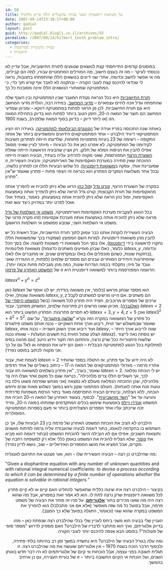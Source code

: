 ```yaml
---
id: 58
title: על משוואות דיופנטיות ושאר בעיות שהשוליים הללו צרים מלהכיל
date: 2007-09-14T23:38:57+00:00
author: gadial
layout: post
guid: http://gadial.blogli.co.il/archives/55
permalink: /2007/09/14/hilbert_tenth_problem_intro/
categories:
  - בעיות מתמטיות מפורסמות
  - חישוביות
---
```

בפוסטים קודמים התייחסתי קצת לנושאים שנוגעים לתורת החישוביות, אבל עדיין לא נכנסתי לעיקר &#8211; מה זה בעצם חישוב, מה המודלים המתמטיים עבורו, למה הם קבילים, מה אי אפשר לחשב וכדומה. אחרי שני דיונים בנושאים הללו שהתפתחו בתגובות, נראה לי שכדאי להיכנס קצת לעובי הקורה &#8211; ובתקווה לא לאבד אף קורא תוך כדי, כי המתמטיקה שמאחורי הנושאים הללו אינה מסובכת כל כך.

[תורת החישוביות](http://he.wikipedia.org/wiki/%D7%97%D7%99%D7%A9%D7%95%D7%91%D7%99%D7%95%D7%AA) היא ככל הנראה נקודת המעבר שבין המתמטיקה ובין הענף שלה שהתפתח וגדל וזכה לחיים עצמאיים &#8211; [מדעי המחשב](http://he.wikipedia.org/wiki/%D7%9E%D7%93%D7%A2%D7%99_%D7%94%D7%9E%D7%97%D7%A9%D7%91). במידה רבה, הולדת מדעי המחשב היא עם תורת החישוביות. לכן מן הראוי לפתוח במתמטיקה דווקא &#8211; ומכיוון שמדעי המחשב הם תוצר של המאה ה-20, הזמן הטוב ביותר לפתוח הוא בדיוק בתחילת המאה הזו (או ליתר דיוק &#8211; בדיוק בסוף המאה שלפניה), בשנת 1900.

באותה שנה התכנסה בפריז ועידה של [הקונגרס הבינלאומי למתמטיקה](http://en.wikipedia.org/wiki/International_Congress_of_Mathematicians). בועידה הזו הציג המתמטיקאי דיוויד הילברט &#8211; אחד המתמטיקאים הידועים והמשפיעים ביותר של אותה התקופה &#8211; רשימה של 23 בעיות מתמטיות פתוחות, שלדעתו הייתה לפתרונן חשיבות לקידומה של המתמטיקה. לא אפרט כאן את כל הבעיות &#8211; מיותר לציין שאיני מסוגל אפילו להבין את הניסוח המלא של חלקן. רק אציין שהבעיה הראשונה הייתה שאלת [השערת הרצף](http://he.wikipedia.org/wiki/%D7%94%D7%A9%D7%A2%D7%A8%D7%AA_%D7%94%D7%A8%D7%A6%D7%A3) המפורסמת, שאני מקווה להרחיב עליה בעתיד, הבעיה השניה הייתה ההוכחה שאין סתירה במערכת האקסיומות של האריתמטיקה; והבעיה העשירית, זו שמעניינת אותי, עסקה ב[משוואות דיופנטיות](http://he.wikipedia.org/wiki/%D7%9E%D7%A9%D7%95%D7%95%D7%90%D7%94_%D7%93%D7%99%D7%95%D7%A4%D7%A0%D7%98%D7%99%D7%AA). כל שלוש הבעיות הללו זכו לפתרון כלשהו, ובכל אחד משלושת המקרים הפתרון הוא כנראה זה הצפוי פחות &#8211; פתרון שאומר ש"אין פתרון".

במקרה של השערת הרצף, [קורט גדל](http://he.wikipedia.org/wiki/%D7%A7%D7%95%D7%A8%D7%98_%D7%92%D7%93%D7%9C) ו[פול כהן](http://he.wikipedia.org/wiki/%D7%A4%D7%95%D7%9C_%D7%9B%D7%94%D7%9F) הראו שלא ניתן להוכיח או להפריך אותה מהאקסיומות של תורת הקבוצות; קורט גדל הראה שלא ניתן להפריך אותה באמצעות האקסיומות, ופול כהן הראה שלא ניתן להוכיח אותה באמצעותן. כאמור, בעתיד אולי אוכל לפרט יותר במדויק כיצד עשו זאת.

בכל הנוגע לעקביות מערכת האקסיומות האריתמטיקה, [משפט אי השלמות של גדל](http://he.wikipedia.org/wiki/%D7%9E%D7%A9%D7%A4%D7%98%D7%99_%D7%90%D7%99-%D7%94%D7%A9%D7%9C%D7%9E%D7%95%D7%AA_%D7%A9%D7%9C_%D7%92%D7%93%D7%9C) מראה שלא ניתן להוכיח אותה באמצעות אותה מערכת אקסיומת (זהו מקרה פרטי של משפט אי השלמות השני, שנובע ממשפט אי השלמות הראשון).

הבעיה העשירית לוקחת אותנו כבר עמוק לתוך תורת החישוביות, אבל ראשית כל יש להבין מהן משוואות דיופנטיות. למרות השם המפוצץ (שמקורו בכך שהמשוואות הללו נחקרו לראשונה בידי [דיופנטוס](http://he.wikipedia.org/wiki/%D7%93%D7%99%D7%95%D7%A4%D7%A0%D7%98%D7%95%D7%A1)), אלו בסך הכל משוואות די פשוטות להצגה: אלו בסך הכל משוואות פולינומיות (כלומר, כאלו שבהן מופיעים משתנים כדוגמת $latex x,y$ וכדומה, בחזקות שונות, כשהם מוכפלים אלו באלו ובמקדמים שונים, או מחוברים אלו לאלו), שהפתרונות היחידים המותרים עבורם הם מספרים שלמים (לפחות, זו ההגדרה שאני עובד על פיה; נתקלתי בכמה הגדרות שונות, כמה מהן מגבילות פחות וכמה יותר). הדוגמה המפורסמת ביותר למשוואה דיופנטית היא זו של [המשפט האחרון של פרמה](http://he.wikipedia.org/wiki/%D7%94%D7%9E%D7%A9%D7%A4%D7%98_%D7%94%D7%90%D7%97%D7%A8%D7%95%D7%9F_%D7%A9%D7%9C_%D7%A4%D7%A8%D7%9E%D7%94):

$latex x^n+y^n=z^n$

כאן $latex n$ הוא מספר שנתון מראש (כלומר, אין משוואה בודדת; יש לנו אוסף של משוואות שונות), ואילו $latex x,y,z$ הם משתנים. אם היינו מרשים למשתנים לקבל ערכים של מספרים מרוכבים, תמיד היה פתרון לכל משוואה (בשל [המשפט היסודי של האלגברה](http://he.wikipedia.org/wiki/%D7%94%D7%9E%D7%A9%D7%A4%D7%98_%D7%94%D7%99%D7%A1%D7%95%D7%93%D7%99_%D7%A9%D7%9C_%D7%94%D7%90%D7%9C%D7%92%D7%91%D7%A8%D7%94)). מכיוון שאנו מרשים רק פתרונות שלמים, המשחק מסתבך. עבור $latex n=2$ לא חסרים פתרונות: הפתרון הפשוט ביותר הוא $latex x=3,y=4,z=5$ ואכן $latex 3^2+4^2=5^2$. כל פתרון של המשוואה במקרה הזה נקרא "[שלשה פיתגורית](http://he.wikipedia.org/wiki/%D7%A9%D7%9C%D7%A9%D7%94_%D7%A4%D7%99%D7%AA%D7%92%D7%95%D7%A8%D7%99%D7%AA)", על שם משפט פיתגורס (שאומר שבמשולש ישר זווית, ריבוע אורך אחת השוקיים &#8211; נכנה אותו $latex x$, ועוד ריבוע אורך השוק השנייה &#8211; נכנה אותו $latex y$, שווה לריבוע אורך היתר &#8211; הצלע שמול הזווית בת תשעים המעלות &#8211; שאותו נכנה $latex z$). יש נוסחה נאה לייצור שלשות פיתגוריות ככל שרק נרצה, והתחום הזה חקור וידוע היטב (וגם מהווה בסיס למחלוקת בכל הנוגע למתמטיקה הבבלית &#8211; האם הם ידעו את הנוסחה או לא? גם על כך אני מקווה לכתוב בפוסט נפרד).

לעומת זאת, עבור $latex n>2$ לא היה ידוע על אף פתרון. אז התגלה בספר שהותיר אחריו פרמה &#8211; מגדולי המתמטיקאים של המאה ה-17 &#8211; כיתוב בשוליים של אחד הדפים שאמר, בערך, "אין פתרון בשלמים למשוואה הזו עבור $latex n>2$. יש לי הוכחה נפלאה לכך, אך השוליים הללו צרים מלהכילה". כנראה שגם כל מקום אחר אצלו היה צר מלהכילה, שכן ההוכחה הנפלאה מעולם לא נמצאה (אני מנחש שפרמה פשוט גילה בה טעות וזנח אותה לאנחות). העולם המתמטי שקק ורגש במשך כשלוש מאות שנים וחיפש הוכחה, ללא הצלחה, ובינתיים הבעיה התפרסמה מאוד בתור הורסת משפחות סדרתית והגיעה עד אל "[השד מהשביעית](http://simania.co.il/bookdetails.php/?item_id=18961)". לבסוף, בעשור האחרון של המאה ה-20 הוכיח את המשפט [אנדרו ויילס](http://he.wikipedia.org/wiki/%D7%90%D7%A0%D7%93%D7%A8%D7%95_%D7%95%D7%99%D7%99%D7%9C%D7%A1) באמצעות שימוש בכלים המתקדמים שפותחו במאה ה-20, ומייד זכה שייכתב עליו אחד הספרים המצליחים ביותר אי פעם בספרות המתמטיקה הפופולרית.

הילברט לא הציב את הוכחת המשפט האחרון של פרמה בין 23 הבעיות שלו, אך כן השתמש בו בהקדמה לנאומו, בתור דוגמה לבעיה שהעבודה עליה גרמה לפיתוח מושגים ותוצאות חשובים, אפילו אם לא הובילה הישר להוכחת המשפט (ובתור דוגמה הוא מביא את [קומר](http://en.wikipedia.org/wiki/Ernst_Kummer), שלא הצליח להוכיח את המשפט באופן כללי אלא רק למשפחה רחבה של מקרים, אבל המציא את מושג המספרים האידאליים &#8211; שוב, נושא לדיון נפרד).

מה שהילברט כן רצה &#8211; הבעיה העשירית שלו &#8211; הוא, ואני מצטט את התרגום לאנגלית:

<p dir="ltr">
  "Given a diophantine equation with any number of unknown quantities and with rational integral numerical coefficients: <em>to devise a process according to which it can be determined by a finite number of operations whether the equation is solvable in rational integers.</em>"
</p>

<p dir="rtl">
  בקיצור &#8211; הילברט רצה איזו שיטה כללית שתאפשר להחליט האם קיים או לא קיים פתרון לכל משוואה דיופנטית שרק נרצה לתת לו. הוא לא אמר זאת במפורש, אבל מה שהוא רצה היה מה שאנו מכירים בתור <a href="http://he.wikipedia.org/wiki/%D7%90%D7%9C%D7%92%D7%95%D7%A8%D7%99%D7%AA%D7%9D"><strong>אלגוריתם</strong></a>. על פניו זה פותר את הבעיה של משפט פרמה, אבל בפועל כל מה שזה מאפשר (אלא אם אני מתבלבל) הוא להפריך את המשפט במקרה שהוא שגוי (וכאמור, התגלה בפועל שלא כך המצב).
</p>

<p dir="rtl">
  העניין שלי בבעיה הוא משני ביחס לעניין שלי בכלי שהילברט רצה שנפתח כאן &#8211; מהו בדיוק אלגוריתם, ואיך הוא מתחבר לדבריו של הילברט? האם מספיק לדרוש "מספר סופי של פעולות"? בפוסט הבא אנסה להיכנס יותר לעובי הקורה.
</p>

<p dir="rtl">
  ומה עלה בגורל הבעיה של הילברט? היא נחשדה במשך זמן רב בהיותה בלתי פתירה, ולבסוף הדבר הוכח בשנת 1970 &#8211; אין אלגוריתם שעושה את מה שהילברט רצה. זו תגלית חשובה בפני עצמה, אבל הוכחות אי קיום של אלגוריתמים לא היו דבר חדש באותן השנים, ועל הוכחת אי הקיום החשובה ביותר &#8211; זו של בעיית העצירה, גם כן ארחיב בהמשך.
</p>